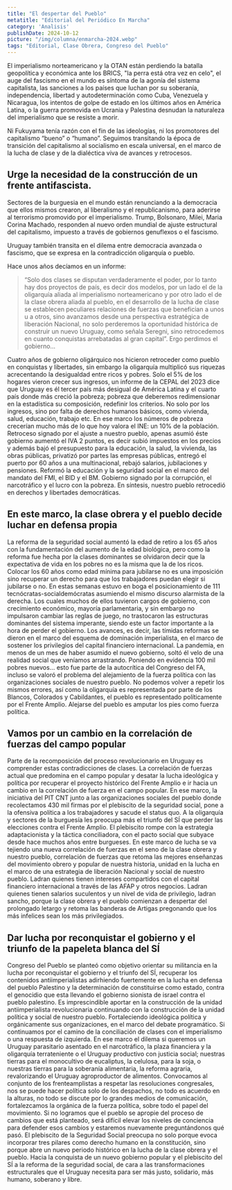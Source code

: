 ```yaml
---
title: "El despertar del Pueblo"
metatitle: "Editorial del Periódico En Marcha"
category: 'Analisis'
publishDate: 2024-10-12
picture: "/img/columna/enmarcha-2024.webp"
tags: "Editorial, Clase Obrera, Congreso del Pueblo"
---
```

El imperialismo norteamericano y la OTAN están perdiendo la batalla geopolítica y económica ante los BRICS, "la perra está otra vez en celo", el auge del fascismo en el mundo es síntoma de la agonía del sistema capitalista, las sanciones a los países que luchan por su soberanía, independencia, libertad y autodeterminación como Cuba, Venezuela y Nicaragua, los intentos de golpe de estado en los últimos años en América Latina, o la guerra promovida en Ucrania y Palestina desnudan la naturaleza del imperialismo que se resiste a morir.

Ni Fukuyama tenía razón con el fin de las ideologías, ni los promotores del capitalismo “bueno” o “humano”. Seguimos transitando la época de transición del capitalismo al socialismo en escala universal, en el marco de la lucha de clase y de la dialéctica viva de avances y retrocesos. 

## Urge la necesidad de la construcción de un frente antifascista.

Sectores de la burguesia en el mundo están renunciando a la democracia que ellos mismos crearon, al liberalismo y el republicanismo, para aderirse al terrorismo promovido por el imperialismo. Trump, Bolsonaro, Milei, Maria Corina Machado, responden al nuevo orden mundial de ajuste estructural del capitalismo, impuesto a través de gobiernos genuflexos o el fascismo.

Uruguay también transita en el dilema entre democracia avanzada o fascismo, que se expresa en la contradicción oligarquía o pueblo.

Hace unos años decíamos en un informe:
> “Solo dos clases se disputan verdaderamente el poder, por lo tanto hay dos proyectos de país, es decir dos modelos, por un lado el de la oligarquía aliada al imperialismo norteamericano y por otro lado el de la clase obrera aliada al pueblo, en el desarrollo de la lucha de clase se establecen peculiares relaciones de fuerzas que benefician a unos u a otros, sino avanzamos desde una perspectiva estratégica de liberación Nacional, no solo perderemos la oportunidad histórica de construir un nuevo Uruguay, como señala Seregni, sino retrocedemos en cuanto conquistas arrebatadas al gran capital”. Ergo perdimos el gobierno...

Cuatro años de gobierno oligárquico nos hicieron retroceder como pueblo en conquistas y libertades, sin embargo la oligarquía multiplicó sus riquezas acrecentando la desigualdad entre ricos y pobres. Solo el 5% de los hogares vieron crecer sus ingresos, un informe de la CEPAL del 2023 dice que Uruguay es él tercer país más desigual de América Latina y el cuarto país donde más creció la pobreza; pobreza que deberemos redimensionar en la estadística su composición, redefinir los criterios. No solo por los ingresos, sino por falta de derechos humanos básicos, como vivienda, salud, educación, trabajo etc. En ese marco los números de pobreza crecerían mucho más de lo que hoy valora el INE: un 10% de la población.
Retroceso signado por el ajuste a nuestro pueblo, apenas asumió éste gobierno aumentó el IVA 2 puntos, es decir subió impuestos en los precios y además bajó el presupuesto para la educación, la salud, la vivienda, las obras públicas, privatizó por partes las empresas públicas, entregó el puerto por 60 años a una multinacional, rebajó salarios, jubilaciones y pensiones. Reformó la educación y la seguridad social en el marco del mandato del FMI, el BID y el BM. Gobierno signado por la corrupción, el narcotráfico y el lucro con la pobreza. En síntesis, nuestro pueblo retrocedió en derechos y libertades democráticas.
## En este marco, la clase obrera y el pueblo decide luchar en defensa propia  
La reforma de la seguridad social aumentó la edad de retiro a los 65 años con la fundamentación del aumento de la edad biológica, pero como la reforma fue hecha por la clases dominantes se olvidaron decir que la expectativa de vida en los pobres no es la misma que la de los ricos. 
Colocar los 60 años como edad mínima para jubilarse no es una imposición sino recuperar un derecho para que los trabajadores puedan elegir si jubilarse o no. 
En estas semanas estuvo en boga el posicionamiento de 111 tecnócratas-socialdemócratas asumiendo el mismo discurso alarmista de la derecha. Los cuales muchos de ellos tuvieron cargos de gobierno, con crecimiento económico, mayoría parlamentaria, y sin embargo no impulsaron cambiar las reglas de juego, no trastocaron las estructuras dominantes del sistema imperante, siendo este un factor importante a la hora de perder el gobierno.
Los avances, es decir, las tímidas reformas se dieron en el marco del esquema de dominación imperialista, en el marco de sostener los privilegios del capital financiero internacional. La pandemia, en menos de un mes de haber asumido el nuevo gobierno, soltó él velo de una realidad social que veníamos arrastrando. Poniendo en evidencia 100 mil pobres nuevos… esto fue parte de la autocrítica del Congreso del FA, incluso se valoró el problema del alejamiento de la fuerza política con las organizaciones sociales de nuestro pueblo. No podemos volver a repetir los mismos errores, así como la oligarquía es representada por parte de los Blancos, Colorados y Cabildantes, el pueblo es representado políticamente por el Frente Amplio. Alejarse del pueblo es amputar los pies como fuerza política.   
## Vamos por un cambio en la correlación de fuerzas del campo popular
Parte de la recomposición del proceso revolucionario en Uruguay es comprender estas contradicciones de clases. La correlación de fuerzas actual que predomina en el campo popular y desatar la lucha ideológica y política por recuperar el proyecto histórico del Frente Amplio e ir hacia un cambio en la correlación de fuerza en el campo popular. En ese marco, la iniciativa del PIT CNT junto a las organizaciones sociales del pueblo donde recolectamos 430 mil firmas por el plebiscito de la seguridad social, pone a la ofensiva política a los trabajadores y sacude el status quo. A la oligarquía y sectores de la burguesía les preocupa más el triunfo del SÍ que perder las elecciones contra el Frente Amplio. El plebiscito rompe con la estrategia adaptacionista y la táctica conciliadora, con el pacto social que subyace desde hace muchos años entre burgueses.
En este marco de lucha se va tejiendo una nueva correlación de fuerzas en el seno de la clase obrera y nuestro pueblo, correlación de fuerzas que retoma las mejores enseñanzas del movimiento obrero y popular de nuestra historia, unidad en la lucha en el marco de una estrategia de liberación Nacional y social de nuestro pueblo. Ladran quienes tienen intereses compartidos con el capital financiero internacional a través de las AFAP y otros negocios. Ladran quienes tienen salarios suculentos y un nivel de vida de privilegio, ladran sancho, porque la clase obrera y el pueblo comienzan a despertar del prolongado letargo y retoma las banderas de Artigas pregonando que los más infelices sean los más privilegiados.
## Dar lucha por reconquistar el gobierno y el triunfo de la papeleta blanca del SÍ  
Congreso del Pueblo se planteó como objetivo orientar su militancia en la lucha por reconquistar el gobierno y el triunfo del SÍ, recuperar los contenidos antiimperialistas adirhiendo fuertemente en la lucha en defensa del pueblo Palestino y la determinación de constituirse como estado, contra el genocidio que esta llevando el gobierno sionista de israel contra el pueblo palestino.
Es imprescindible aportar en la construcción de la unidad antiimperialista revolucionaria continuando con la construcción de la unidad política y social de nuestro pueblo. Fortaleciendo ideológica política y orgánicamente sus organizaciones, en el marco del debate programático.
Si continuamos por el camino de la conciliación de clases con el imperialismo o una respuesta de izquierda. En ese marco el dilema si queremos un Uruguay parasitario asentado en el narcotráfico, la plaza financiera y la oligarquía terrateniente o el Uruguay productivo con justicia social; nuestras tierras para el monocultivo de eucaliptus, la celulosa, para la soja, o nuestras tierras para la soberanía alimentaria, la reforma agraria, revalorizando el Uruguay agroproductor de alimentos.
Convocamos al conjunto de los frenteamplistas a respetar las resoluciones congresales, nos se puede hacer política solo de los despachos, no todo es acuerdo en la alturas, no todo se discute por lo grandes medios de comunicación, fortalezcamos la orgánica de la fuerza política, sobre todo el papel del movimiento. Si no logramos que el pueblo se apropie del proceso de cambios que está planteado, será difícil elevar los niveles de conciencia para defender esos cambios y estaremos nuevamente preguntándonos qué pasó.
El plebiscito de la Seguridad Social preocupa no solo porque evoca incorporar tres pilares como derecho humano en la constitución, sino porque abre un nuevo periodo histórico en la lucha de la clase obrera y el pueblo.
Hacia la conquista de un nuevo gobierno popular y el plebiscito del SÍ a la reforma de la seguridad social, de cara a las transformaciones estructurales que el Uruguay necesita para ser más justo, solidario, más humano, soberano y libre.